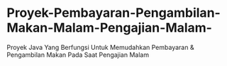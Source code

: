 # Proyek-Pembayaran-Pengambilan-Makan-Malam-Pengajian-Malam-
Proyek Java Yang Berfungsi Untuk Memudahkan Pembayaran &amp; Pengambilan Makan Pada Saat Pengajian Malam

